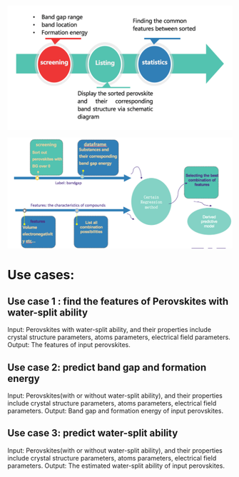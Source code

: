 ![Image of Part1](https://github.com/JiminQ/Perovskite/blob/edit_usecases/Part1.png)

![Image of Part2](https://github.com/JiminQ/Perovskite/blob/edit_usecases/Part2.png)

# Use cases:
## Use case 1 : find the features of Perovskites with water-split ability
Input: Perovskites with water-split ability, and their properties include crystal structure parameters, atoms parameters, electrical field parameters.
Output: The features of input perovskites.

## Use case 2: predict band gap and formation energy
Input: Perovskites(with or without water-split ability), and their properties include crystal structure parameters, atoms parameters, electrical field parameters.
Output: Band gap and formation energy of input perovskites.

## Use case 3: predict water-split ability
Input: Perovskites(with or without water-split ability), and their properties include crystal structure parameters, atoms parameters, electrical field parameters.
Output: The estimated water-split ability of input perovskites.


